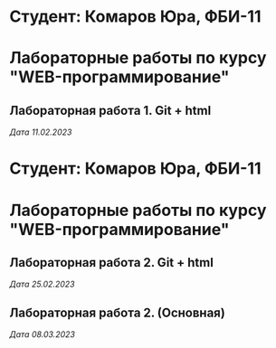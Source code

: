 # Студент: Комаров Юра, ФБИ-11

# Лабораторные работы по курсу "WEB-программирование"

## Лабораторная работа 1. Git + html

*Дата 11.02.2023*

# Студент: Комаров Юра, ФБИ-11

# Лабораторные работы по курсу "WEB-программирование"

## Лабораторная работа 2. Git + html

*Дата 25.02.2023*

## Лабораторная работа 2. (Основная)

*Дата 08.03.2023*
